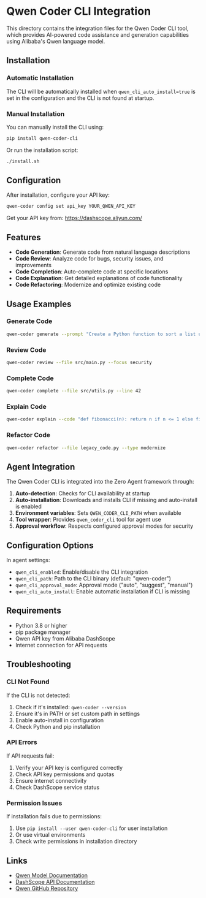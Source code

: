 # Qwen Coder CLI Integration

This directory contains the integration files for the Qwen Coder CLI tool, which provides AI-powered code assistance and generation capabilities using Alibaba's Qwen language model.


## Installation

### Automatic Installation

The CLI will be automatically installed when `qwen_cli_auto_install=true` is set in the configuration and the CLI is not found at startup.

### Manual Installation

You can manually install the CLI using:

```bash
pip install qwen-coder-cli
```

Or run the installation script:

```bash
./install.sh
```


## Configuration

After installation, configure your API key:

```bash
qwen-coder config set api_key YOUR_QWEN_API_KEY
```

Get your API key from: <https://dashscope.aliyun.com/>


## Features

- **Code Generation**: Generate code from natural language descriptions
- **Code Review**: Analyze code for bugs, security issues, and improvements
- **Code Completion**: Auto-complete code at specific locations
- **Code Explanation**: Get detailed explanations of code functionality
- **Code Refactoring**: Modernize and optimize existing code


## Usage Examples

### Generate Code

```bash
qwen-coder generate --prompt "Create a Python function to sort a list using quicksort" --language python
```

### Review Code

```bash
qwen-coder review --file src/main.py --focus security
```

### Complete Code

```bash
qwen-coder complete --file src/utils.py --line 42
```

### Explain Code

```bash
qwen-coder explain --code "def fibonacci(n): return n if n <= 1 else fibonacci(n-1) + fibonacci(n-2)"
```

### Refactor Code

```bash
qwen-coder refactor --file legacy_code.py --type modernize
```


## Agent Integration

The Qwen Coder CLI is integrated into the Zero Agent framework through:

1. **Auto-detection**: Checks for CLI availability at startup
2. **Auto-installation**: Downloads and installs CLI if missing and auto-install is enabled
3. **Environment variables**: Sets `QWEN_CODER_CLI_PATH` when available
4. **Tool wrapper**: Provides `qwen_coder_cli` tool for agent use
5. **Approval workflow**: Respects configured approval modes for security


## Configuration Options

In agent settings:
- `qwen_cli_enabled`: Enable/disable the CLI integration
- `qwen_cli_path`: Path to the CLI binary (default: "qwen-coder")
- `qwen_cli_approval_mode`: Approval mode ("auto", "suggest", "manual")
- `qwen_cli_auto_install`: Enable automatic installation if CLI is missing


## Requirements

- Python 3.8 or higher
- pip package manager
- Qwen API key from Alibaba DashScope
- Internet connection for API requests


## Troubleshooting

### CLI Not Found

If the CLI is not detected:
1. Check if it's installed: `qwen-coder --version`
2. Ensure it's in PATH or set custom path in settings
3. Enable auto-install in configuration
4. Check Python and pip installation

### API Errors

If API requests fail:
1. Verify your API key is configured correctly
2. Check API key permissions and quotas
3. Ensure internet connectivity
4. Check DashScope service status

### Permission Issues

If installation fails due to permissions:
1. Use `pip install --user qwen-coder-cli` for user installation
2. Or use virtual environments
3. Check write permissions in installation directory


## Links

- [Qwen Model Documentation](https://qwen.readthedocs.io/)
- [DashScope API Documentation](https://help.aliyun.com/zh/dashscope/)
- [Qwen GitHub Repository](https://github.com/QwenLM/Qwen)
